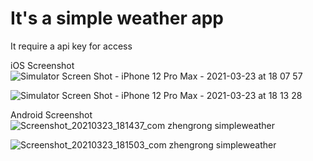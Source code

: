 # It's a simple weather app
It require a api key for access

iOS Screenshot
![Simulator Screen Shot - iPhone 12 Pro Max - 2021-03-23 at 18 07 57](https://user-images.githubusercontent.com/19724956/112130559-90f99b80-8c03-11eb-9446-96ebf29df86e.png)


![Simulator Screen Shot - iPhone 12 Pro Max - 2021-03-23 at 18 13 28](https://user-images.githubusercontent.com/19724956/112130578-97881300-8c03-11eb-8ca7-5d029f3c9024.png)

Android Screenshot
![Screenshot_20210323_181437_com zhengrong simpleweather](https://user-images.githubusercontent.com/19724956/112131099-2301a400-8c04-11eb-847d-afd5f686f470.JPG)


![Screenshot_20210323_181503_com zhengrong simpleweather](https://user-images.githubusercontent.com/19724956/112131122-2a28b200-8c04-11eb-920a-b4b1c0ade2d6.JPG)

